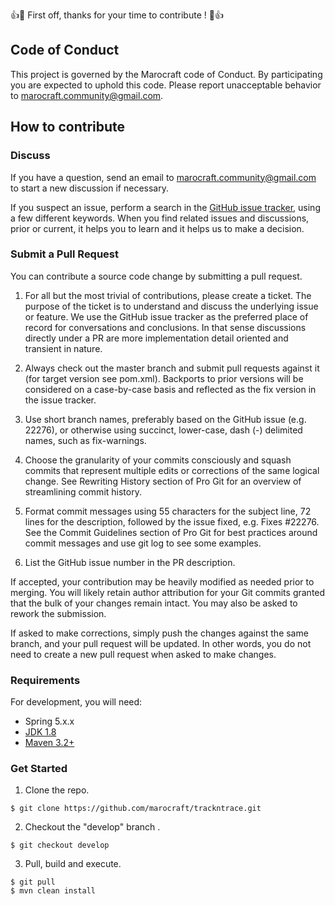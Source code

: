 

:+1::tada: First off, thanks for your time to contribute ! :tada::+1:

## Code of Conduct
This project is governed by the Marocraft code of Conduct. By participating you are expected to uphold this code. Please report unacceptable behavior to marocraft.community@gmail.com.

## How to contribute
### Discuss
If you have a question, send an email to marocraft.community@gmail.com to start a new discussion if necessary.

If you suspect an issue, perform a search in the [GitHub issue tracker](https://github.com/marocraft/trackntrace/issues), using a few different keywords. When you find related issues and discussions, prior or current, it helps you to learn and it helps us to make a decision.

### Submit a Pull Request
You can contribute a source code change by submitting a pull request.

1. For all but the most trivial of contributions, please create a ticket. The purpose of the ticket is to understand and discuss the underlying issue or feature. We use the GitHub issue tracker as the preferred place of record for conversations and conclusions. In that sense discussions directly under a PR are more implementation detail oriented and transient in nature.

2. Always check out the master branch and submit pull requests against it (for target version see pom.xml). Backports to prior versions will be considered on a case-by-case basis and reflected as the fix version in the issue tracker.

3. Use short branch names, preferably based on the GitHub issue (e.g. 22276), or otherwise using succinct, lower-case, dash (-) delimited names, such as fix-warnings.

4. Choose the granularity of your commits consciously and squash commits that represent multiple edits or corrections of the same logical change. See Rewriting History section of Pro Git for an overview of streamlining commit history.

5. Format commit messages using 55 characters for the subject line, 72 lines for the description, followed by the issue fixed, e.g. Fixes #22276. See the Commit Guidelines section of Pro Git for best practices around commit messages and use git log to see some examples.

6. List the GitHub issue number in the PR description.

If accepted, your contribution may be heavily modified as needed prior to merging. You will likely retain author attribution for your Git commits granted that the bulk of your changes remain intact. You may also be asked to rework the submission.

If asked to make corrections, simply push the changes against the same branch, and your pull request will be updated. In other words, you do not need to create a new pull request when asked to make changes.

### Requirements

For development, you will need:

- Spring 5.x.x
- [JDK 1.8](https://www.oracle.com/technetwork/java/javase/downloads/jdk8-downloads-2133151.html)
- [Maven 3.2+](https://maven.apache.org/download.cgi)

### Get Started

1. Clone the repo.  

``` shell
$ git clone https://github.com/marocraft/trackntrace.git
```

2. Checkout the "develop" branch .  
   
``` shell
$ git checkout develop
```

3. Pull, build and execute.

``` shell
$ git pull
$ mvn clean install
```

